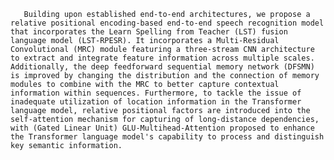        Building upon established end-to-end architectures, we propose a relative positional encoding-based end-to-end speech recognition model that incorporates the Learn Spelling from Teacher (LST) fusion language model (LST-RPESR). It incorporates a Multi-Residual Convolutional (MRC) module featuring a three-stream CNN architecture to extract and integrate feature information across multiple scales. Additionally, the deep feedforward sequential memory network (DFSMN) is improved by changing the distribution and the connection of memory modules to combine with the MRC to better capture contextual information within sequences. Furthermore, to tackle the issue of inadequate utilization of location information in the Transformer language model, relative positional factors are introduced into the self-attention mechanism for capturing of long-distance dependencies, with (Gated Linear Unit) GLU-Multihead-Attention proposed to enhance the Transformer language model's capability to process and distinguish key semantic information. 
